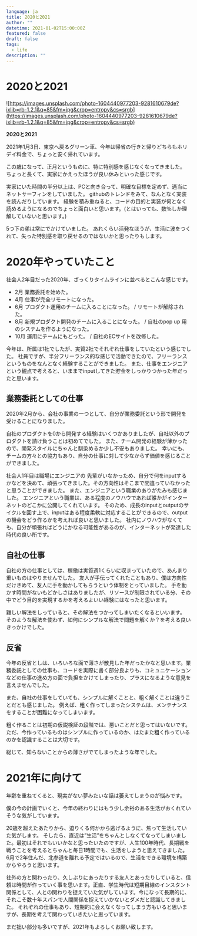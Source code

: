 ```yaml
---
language: ja
title: 2020と2021
author: ""
datetime: 2021-01-02T15:00:00Z
featured: false
draft: false
tags:
  - life
description: ""
---
```


# **2020と2021**

![https://images.unsplash.com/photo-1604440977203-9281610679de?ixlib=rb-1.2.1&q=85&fm=jpg&crop=entropy&cs=srgb](https://images.unsplash.com/photo-1604440977203-9281610679de?ixlib=rb-1.2.1&q=85&fm=jpg&crop=entropy&cs=srgb)

**2020と2021**

2021年1月3日、東京へ戻るグリーン車、今年は帰省の行きと帰りどちらもホリデイ料金で、ちょっと安く帰れています。

この歳になって、正月というものに、特に特別感を感じなくなってきました。 ちょっと長くて、実家にかえったほうが良い休みといった感じです。

実家にいた時間の半分以上は、PCと向き合って、明確な目標を定めず、適当にネットサーフィンをしていました。 githubのトレンドをみて、なんとなく実装を読んだりしています。 経験を積み重ねると、コードの目的と実装が何となく読めるようになるのでちょっと面白いと思います。(とはいっても、数％しか理解していないと思います。)

5つ下の弟は常にでかけていました。 あれくらい活発なほうが、生活に波をつくれて、失った特別感を取り戻せるのではないかと思ったりもします。

# **2020年やっていたこと**

社会人2年目だった2020年、ざっくりタイムラインに並べるとこんな感じです。

- 2月 業務委託を始めた。
- 4月 仕事が完全リモートになった。
- 6月 プロダクト運用のチームに入ることになった。 / リモートが解除された。
- 8月 新規プロダクト開発のチームに入ることになった。 / 自社のpop up 用のシステムを作るようになった。
- 10月 運用にチームにもどった。 / 自社のECサイトを改修した。

今年は、所属は1社でしたが、実質2社でそれぞれ仕事をしていたという感じでした。 社員ですが、半分フリーランス的な感じで活動できたので、フリーランスというものをなんとなく経験することができました。 また、仕事をエンジニアという観点で考えると、いままでinputしてきた貯金をしっかりつかった年だったと思います。

## **業務委託としての仕事**

2020年2月から、会社の事業の一つとして、自分が業務委託という形で開発を受けることになりました。

自社のプロダクトを0から開発する経験はいくつかありましたが、自社以外のプロダクトを請け負うことは初めてでした。 また、チーム開発の経験が薄かったので、開発スタイルにちゃんと馴染めるか少し不安もありました。 幸いにも、チームの方々との協力もあり、自分の仕事に対して少なからず価値を感じることができました。

社会人1年目は職場にエンジニアの 先輩がいなかっため、自分で何をinputするかなどを決めて、頑張ってきました。その方向性はそこまで間違っていなかったと思うことができました。 また、エンジニアという職業のありがたみも感じました。 エンジニアという職業は、ある程度のノウハウであれば誰かがインターネットのどこかに公開してくれています。 そのため、成長のinputとoutputのサイクルを回す上で、inputはある程度柔軟に対応することができるので、outputの機会をどう作るかを考えれば良いと思いました。 社内にノウハウがなくても、自分が頑張ればどうにかなる可能性があるのが、インターネットが発達した時代の良い所です。

## **自社の仕事**

自社の方の仕事としては、稼働は実質週1くらいに収まっていたので、あんまり重いものはやりませんでした。 友人が手伝ってくれたこともあり、僕は方向性だけきめて、友人に手を動かしてもらうという体制をとっていました。 手を動かす時間がないもどかしさはありましたが、リソースが制限されている分、その中でどう目的を実現するかを考えるよいい経験にはなったと思います。

難しい解法をしっていると、その解法をつかってしまいたくなるといいます。 そのような解法を使わず、如何にシンプルな解法で問題を解くか？を考える良いきっかけでした。

## **反省**

今年の反省としは、いろいろな面で薄さが散見した年だったかなと思います。業務委託としての仕事も、コードを実際に書く部分良よりも、コミュニケーションなどの仕事の進め方の面で負担をかけてしまったり、プラスになるような意見を言えませんでした。

また、自社の仕事をしていても、シンプルに解くことと、粗く解くことは違うことだとも感じました。 例えば、粗く作ってしまったシステムは、メンテナンスをすることが困難になってしまいます。

粗く作ることは初期の仮説検証の段階では、悪いことだと思ってはいないです。 ただ、今作っているものはシンプルに作っているのか、はたまた粗く作っているのかを認識することは大切です。

総じて、知らないことからの薄さがでてしまったような年でした。

# **2021年に向けて**

年齢を重ねてくると、現実がない夢みたいな話は萎えてしまうのが悩みです。

僕の今の計画でいくと、今年の終わりにはもう少し余裕のある生活がおくれていそうな気がしています。

20歳を超えたあたりから、迫りくる何かから逃げるように、焦って生活していた気がします。 そしたら、直近は”生活”をちゃんとしなくてなってしまいました。最初はそれでもいいかなと思ったいたのですが、人生100年時代、長期戦を戦うことを考えるとちゃんと毎日1時間でも、生活をしようと思えてきました。 6月で2年住んだ、北参道を離れる予定ではいるので、生活をできる環境を構築からやろうと思います。

社外の方と関わったり、久しぶりにあったりする友人とあったりしていると、信頼は時間が作っていく事を思います。正直、学生時代は短期目線のインスタント関係として、人との関わりを捉えていた気がしています。今になって長期的に、それこそ数十年スパンで人間関係を捉えていかないとダメだと認識してきました。 それぞれの仕事もあり、短期的に会えなくなってしまう方もいると思いますが、長期を考えて関わっていきたいと思っています。

まだ拙い部分も多いですが、2021年もよろしくお願い致します。
